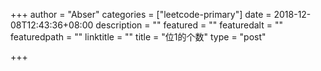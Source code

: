 +++
author = "Abser"
categories = ["leetcode-primary"]
date = 2018-12-08T12:43:36+08:00
description = ""
featured = ""
featuredalt = ""
featuredpath = ""
linktitle = ""
title = "位1的个数"
type = "post"

+++

